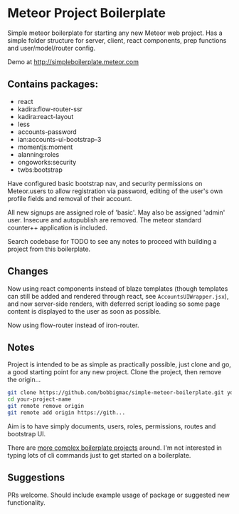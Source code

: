 # Meteor Project Boilerplate

Simple meteor boilerplate for starting any new Meteor web project. Has a simple folder structure for server, client, react components, prep functions and user/model/router config.

Demo at http://simpleboilerplate.meteor.com

## Contains packages:

* react
* kadira:flow-router-ssr
* kadira:react-layout
* less
* accounts-password
* ian:accounts-ui-bootstrap-3
* momentjs:moment
* alanning:roles
* ongoworks:security
* twbs:bootstrap

Have configured basic bootstrap nav, and security permissions on Meteor.users to allow registration via password, editing of the user's own profile fields and removal of their account.

All new signups are assigned role of 'basic'. May also be assigned 'admin' user. Insecure and autopublish are removed. The meteor standard counter++ application is included.

Search codebase for TODO to see any notes to proceed with building a project from this boilerplate.

## Changes

Now using react components instead of blaze templates (though templates can still be added and rendered through react, see `AccountsUIWrapper.jsx`), and now server-side renders, with deferred script loading so some page content is displayed to the user as soon as possible.

Now using flow-router instead of iron-router.

## Notes

Project is intended to be as simple as practically possible, just clone and go, a good starting point for any new project. Clone the project, then remove the origin...

```bash
git clone https://github.com/bobbigmac/simple-meteor-boilerplate.git your-project-name
cd your-project-name
git remote remove origin
git remote add origin https://gith...
```

Aim is to have simply documents, users, roles, permissions, routes and bootstrap UI.

There are [more complex boilerplate projects](https://github.com/matteodem/meteor-boilerplate#other-awesome-boilerplates) around. I'm not interested in typing lots of cli commands just to get started on a boilerplate.

## Suggestions

PRs welcome. Should include example usage of package or suggested new functionality.